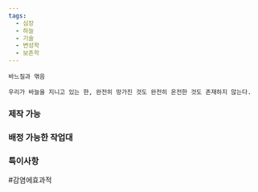```yaml
---
tags:
  - 심장
  - 하늘
  - 기술
  - 변성학
  - 보존학
---
```


```
바느질과 엮음

우리가 바늘을 지니고 있는 한, 완전히 망가진 것도 완전히 온전한 것도 존재하지 않는다.
```


### 제작 가능



### 배정 가능한 작업대



### 특이사항

#감염에효과적
